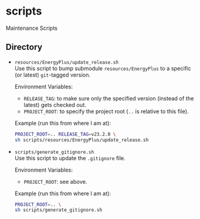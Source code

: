 # scripts
Maintenance Scripts

## Directory
- `resources/EnergyPlus/update_release.sh` \
    Use this script to bump submodule `resources/EnergyPlus`
    to a specific (or latest) `git`-tagged version.

    Environment Variables:
    - `RELEASE_TAG`: to make sure only the specified version
    (instead of the latest) gets checked out.
    - `PROJECT_ROOT`: to specify the project root 
    (`..` is relative to this file).

    Example (run this from where I am at):
    ```sh 
    PROJECT_ROOT=.. RELEASE_TAG=v23.2.0 \
    sh scripts/resources/EnergyPlus/update_release.sh
    ```

- `scripts/generate_gitignore.sh` \
    Use this script to update the `.gitignore` file.

    Environment Variables:
    - `PROJECT_ROOT`: see above.

    Example (run this from where I am at):
    ```sh 
    PROJECT_ROOT=.. \
    sh scripts/generate_gitignore.sh
    ```